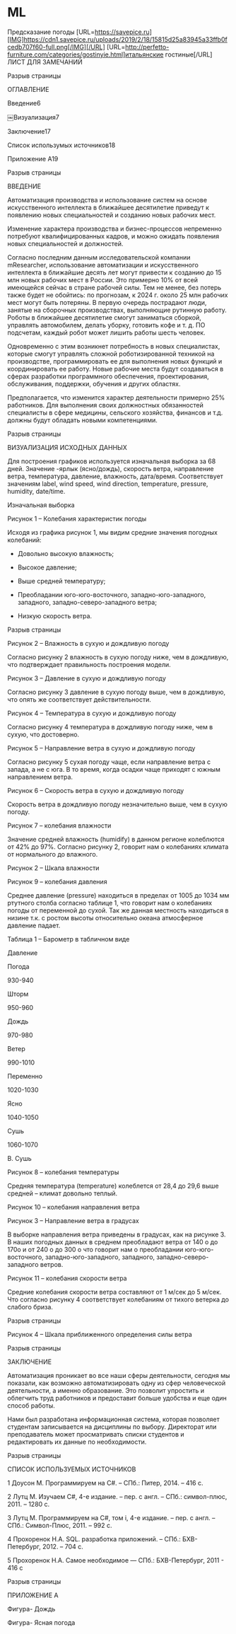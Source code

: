 # ML
Предсказание погоды
[URL=https://savepice.ru][IMG]https://cdn1.savepice.ru/uploads/2019/2/18/15815d25a83945a33ffb0fcedb707f60-full.png[/IMG][/URL] [URL=http://perfetto-furniture.com/categories/gostinyie.html]итальянские гостиные[/URL]
ЛИСТ ДЛЯ ЗАМЕЧАНИЙ 

Разрыв страницы
 

ОГЛАВЛЕНИЕ 

Введение6 

￼Визуализация7 

Заключение17 

Список использумых источников18 

Приложение А19 

 

Разрыв страницы
 

 

ВВЕДЕНИЕ 

Автоматизация производства и использование систем на основе искусственного интеллекта в ближайшее десятилетие приведут к появлению новых специальностей и созданию новых рабочих мест. 

Изменение характера производства и бизнес-процессов непременно потребуют квалифицированных кадров, и можно ожидать появления новых специальностей и должностей. 

Согласно последним данным исследовательской компании mResearcher, использование автоматизации и искусственного интеллекта в ближайшие десять лет могут привести к созданию до 15 млн новых рабочих мест в России. Это примерно 10% от всей имеющейся сейчас в стране рабочей силы. Тем не менее, без потерь также будет не обойтись: по прогнозам, к 2024 г. около 25 млн рабочих мест могут быть потеряны. В первую очередь пострадают люди, занятые на сборочных производствах, выполняющие рутинную работу. Роботы в ближайшее десятилетие смогут заниматься сборкой, управлять автомобилем, делать уборку, готовить кофе и т. д. ПО подсчетам, каждый робот может лишить работы шесть человек. 

Одновременно с этим возникнет потребность в новых специалистах, которые смогут управлять сложной роботизированной техникой на производстве, программировать ее для выполнения новых функций и координировать ее работу. Новые рабочие места будут создаваться в сферах разработки программного обеспечения, проектирования, обслуживания, поддержки, обучения и других областях. 

Предполагается, что изменится характер деятельности примерно 25% работников. Для выполнения своих должностных обязанностей специалисты в сфере медицины, сельского хозяйства, финансов и т.д. должны будут обладать новыми компетенциями. 

Разрыв страницы
 

ВИЗУАЛИЗАЦИЯ ИСХОДНЫХ ДАННЫХ 

Для построения графиков используется изначальная выборка за 68 дней. Значение -ярлык (ясно/дождь), скорость ветра, направление ветра, температура, давление, влажность, дата/время. Соответствует значениям label, wind speed, wind direction, temperature, pressure, humidity, date/time. 

Изначальная выборка 

 

Рисунок 1 – Колебания характеристик погоды 

Исходя из графика рисунок 1, мы видим средние значения погодных колебаний:  

- Довольно высокую влажность;  

- Высокое давление;  

- Выше средней температуру;  

- Преобладании юго-юго-восточного, западно-юго-западного, западного, западно-северо-западного ветра; 

- Низкую скорость ветра. 

Разрыв страницы
 

 

Рисунок 2 – Влажность в сухую и дождливую погоду 

Согласно рисунку 2 влажность в сухую погоду ниже, чем в дождливую, что подтверждает правильность построения модели. 

 

Рисунок 3 – Давление в сухую и дождливую погоду 

Согласно рисунку 3 давление в сухую погоду выше, чем в дождливую, что опять же соответствует действительности. 

 

Рисунок 4 – Температура в сухую и дождливую погоду 

Согласно рисунку 4 температура в дождливую погоду ниже, чем в сухую, что достоверно. 

 

Рисунок 5 – Направление ветра в сухую и дождливую погоду 

Согласно рисунку 5 сухая погоду чаще, если направление ветра с запада, а не с юга. В то время, когда осадки чаще приходят с южным направлением ветра. 

 Рисунок 6 – Скорость ветра в сухую и дождливую погоду 

Скорость ветра в дождливую погоду незначительно выше, чем в сухую погоду. 

 

Рисунок 7 – колебания влажности 

Значение средней влажность (humidify) в данном регионе колеблются от 42% до 97%. Согласно рисунку 2, говорит нам о колебаниях климата от нормального до влажного.  

 

Рисунок 2 – Шкала влажности 

 

Рисунок 9 – колебания давления 

Среднее давление (pressure) находиться в пределах от 1005 до 1034 мм ртутного столба согласно таблице 1, что говорит нам о колебаниях погоды от переменной до сухой. Так же данная местность находиться в низине т.к. с ростом высоты относительно океана атмосферное давление падает.  

Таблица 1 – Барометр в табличном виде 

Давление 

Погода 

930-940 

Шторм 

950-960 

Дождь 

970-980 

Ветер 

990-1010 

Переменно 

1020-1030 

Ясно 

1040-1050 

Сушь 

1060-1070 

В. Сушь 

  

 

Рисунок 8 – колебания температуры 

Средняя температура (temperature) колеблется от 28,4 до 29,6 выше средней – климат довольно теплый.  

 

Рисунок 10 – колебания направления ветра 

 

 

Рисунок 3 – Направление ветра в градусах 

В выборке направления ветра приведены в градусах, как на рисунке 3. В наших погодных данных в среднем преобладают ветра от 140 о до 170о и от 240 о до 300 о что говорит нам о преобладании юго-юго-восточного, западно-юго-западного, западного, западно-северо-западного ветров. 

 

Рисунок 11 – колебания скорости ветра 

Средние колебания скорости ветра составляют от 1 м/сек до 5 м/сек. Что согласно рисунку 4 соответствует колебаниям от тихого ветерка до слабого бриза. 

 

Разрыв страницы
 

 

Рисунок 4 – Шкала приближенного определения силы ветра 

Разрыв страницы
 

 

 

ЗАКЛЮЧЕНИЕ 

 

Автоматизация проникает во все наши сферы деятельности, сегодня мы показали, как возможно автоматизировать одну из сфер человеческой деятельности, а именно образование. Это позволит упростить и облегчить труд работников и предоставит больше удобства и еще один способ работы. 

Нами был разработана информационная система, которая позволяет студентам записывается на дисциплины по выбору. Директорат или преподаватель может просматривать списки студентов и редактировать их данные по необходимости. 

Разрыв страницы
 

СПИСОК ИСПОЛЬЗУЕМЫХ ИСТОЧНИКОВ 

1 Доусон М. Программируем на C#. – СПб.: Питер, 2014. – 416 с. 

2 Лутц М. Изучаем C#, 4-е издание. – пер. с англ. – СПб.: символ-плюс, 2011. – 1280 с. 

3 Лутц М. Программируем на C#, том i, 4-е издание. – пер. с англ. – СПб.: Символ-Плюс, 2011. – 992 с. 

4 Прохоренок Н.А. SQL. разработка приложений. – СПб.: БХВ-Петербург, 2012. – 704 с. 

5 Прохоренок Н.А. Самое необходимое — СПб.: БХВ-Петербург, 2011 - 416 с 

Разрыв страницы
 

ПРИЛОЖЕНИЕ А 

 

Фигура- Дождь 

Фигура- Ясная погода 

 

 
